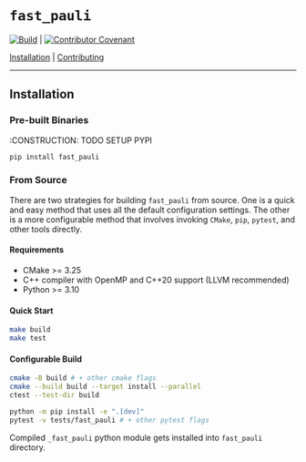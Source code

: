 # `fast_pauli`
[![Build](https://github.com/qognitive/fast-pauli/actions/workflows/all_push.yml/badge.svg)](https://github.com/qognitive/fast-pauli/actions/workflows/all_push.yml) | [![Contributor Covenant](https://img.shields.io/badge/Contributor%20Covenant-2.1-4baaaa.svg)](code_of_conduct.md)

[Installation](#installation) | [Contributing](CONTRIBUTING.md)

---
## Installation

### Pre-built Binaries
:CONSTRUCTION: TODO SETUP PYPI
```bash
pip install fast_pauli
```

### From Source

There are two strategies for building `fast_pauli` from source. One is a quick and easy method that uses all the default configuration settings. The other is a more configurable method that involves invoking `CMake`, `pip`, `pytest`, and other tools directly.

#### Requirements

- CMake >= 3.25
- C++ compiler with OpenMP and C++20 support (LLVM recommended)
- Python >= 3.10

#### Quick Start
```bash
make build
make test
```

#### Configurable Build
```bash
cmake -B build # + other cmake flags
cmake --build build --target install --parallel
ctest --test-dir build

python -m pip install -e ".[dev]"
pytest -v tests/fast_pauli # + other pytest flags
```
Compiled `_fast_pauli` python module gets installed into `fast_pauli` directory.

